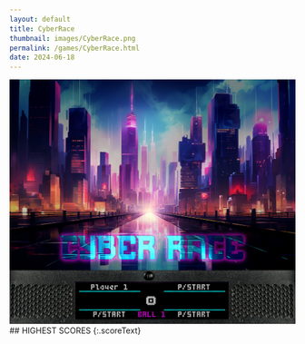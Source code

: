 ```yaml
---
layout: default
title: CyberRace
thumbnail: images/CyberRace.png
permalink: /games/CyberRace.html
date: 2024-06-18
---
```


<img src="../images/CyberRace.png" class="gameThumbnail img-fluid mx-auto align-middle">
## HIGHEST SCORES
{:.scoreText}

